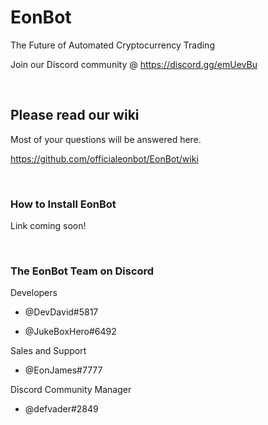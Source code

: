 # EonBot

The Future of Automated Cryptocurrency Trading

Join our Discord community @ https://discord.gg/emUevBu

<br />

## Please read our wiki
Most of your questions will be answered here.

https://github.com/officialeonbot/EonBot/wiki

<br />

### How to Install EonBot

Link coming soon!

<br />

### The EonBot Team on Discord

Developers

* @DevDavid#5817

* @JukeBoxHero#6492

Sales and Support

* @EonJames#7777

Discord Community Manager

* @defvader#2849
